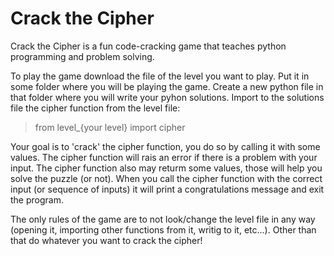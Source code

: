 # Crack the Cipher

Crack the Cipher is a fun code-cracking game that teaches python programming and problem solving.

To play the game download the file of the level you want to play. Put it in some folder where you will be playing the game. Create a new python file in that folder where you will write your pyhon solutions. Import to the solutions file the cipher function from the level file:

> from level_{your level} import cipher

Your goal is to 'crack' the cipher function, you do so by calling it with some values. The cipher function will rais an error if there is a problem with your input. The cipher function also may returm some values, those will help you solve the puzzle (or not). When you call the cipher function with the correct input (or sequence of inputs) it will print a congratulations message and exit the program.

The only rules of the game are to not look/change the level file in any way (opening it, importing other functions from it, writig to it, etc...). Other than that do whatever you want to crack the cipher!
